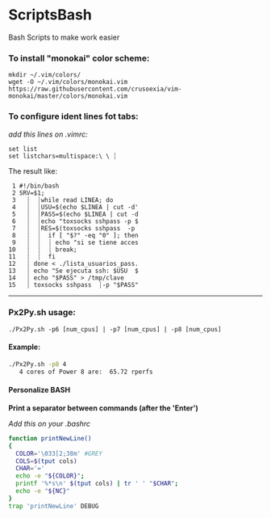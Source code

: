 # ScriptsBash
Bash Scripts to make work easier

### To install "monokai" color scheme:
```/bin/bash
mkdir ~/.vim/colors/
wget -O ~/.vim/colors/monokai.vim https://raw.githubusercontent.com/crusoexia/vim-monokai/master/colors/monokai.vim
```
### To configure ident lines fot tabs:
*add this lines on .vimrc:*
```/bin/bash
set list
set listchars=multispace:\ \ ┊
```

The result like: 
```/bin/bash
 1 #!/bin/bash
 2 SRV=$1;
 3   ┊  ┊while read LINEA; do
 4   ┊  ┊USU=$(echo $LINEA | cut -d'
 5   ┊  ┊PASS=$(echo $LINEA | cut -d
 6   ┊  ┊echo "toxsocks sshpass -p $
 7   ┊  ┊RES=$(toxsocks sshpass  -p 
 8   ┊  ┊  if [ "$?" -eq "0" ]; then
 9   ┊  ┊  ┊ echo "si se tiene acces
10   ┊  ┊  ┊ break;
11   ┊  ┊  fi
12   ┊ done < ./lista_usuarios_pass.
13   ┊ echo "Se ejecuta ssh: $USU  $
14   ┊ echo "$PASS" > /tmp/clave
15   ┊ toxsocks sshpass  ┊-p "$PASS"
```

---

### Px2Py.sh usage:
`./Px2Py.sh -p6 [num_cpus] | -p7 [num_cpus] | -p8 [num_cpus]`

#### Example: 
```bash
./Px2Py.sh -p8 4
   4 cores of Power 8 are:  65.72 rperfs
```

#### Personalize BASH

**Print a separator between commands (after the 'Enter')**

*Add this on your .bashrc*

```bash
function printNewLine() 
{
  COLOR='\033[2;38m' #GREY
  COLS=$(tput cols)
  CHAR='='
  echo -e "${COLOR}";
  printf '%*s\n' $(tput cols) | tr ' ' "$CHAR";
  echo -e "${NC}"
}
trap 'printNewLine' DEBUG
```
